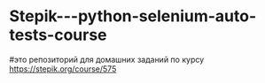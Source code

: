 # Stepik---python-selenium-auto-tests-course
#это репозиторий для домашних заданий по курсу https://stepik.org/course/575
